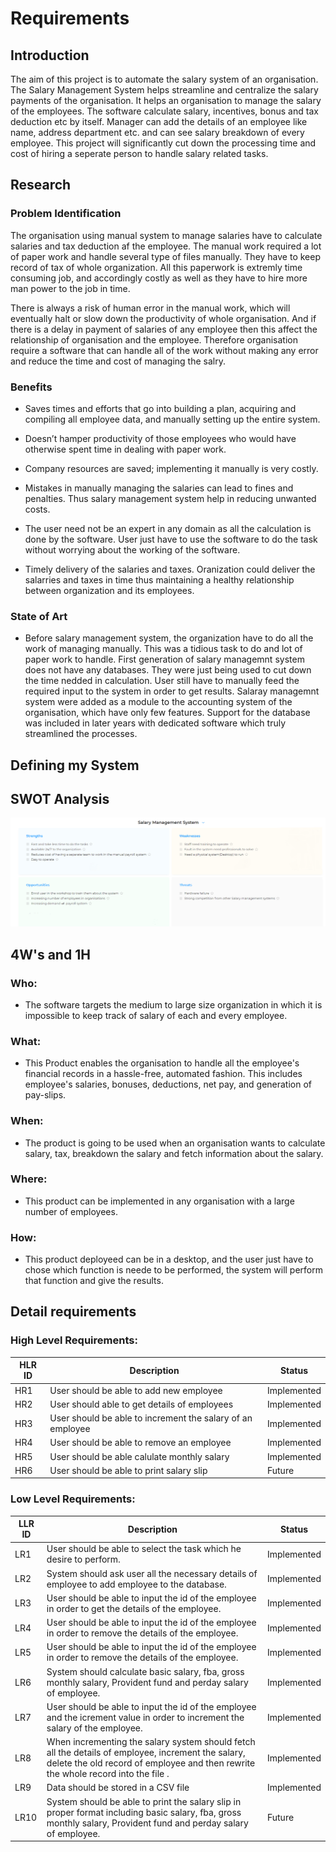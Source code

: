 
# Requirements

  

  

## Introduction

  

  

The aim of this project is to automate the salary system of an organisation. The Salary Management System helps streamline and centralize the salary payments of the organisation. It helps an organisation to manage the salary of the employees. The software calculate salary, incentives, bonus and tax deduction etc by itself. Manager can add the details of an employee like name, address department etc. and can see salary breakdown of every employee. This project will significantly cut down the processing time and cost of hiring a seperate person to handle salary related tasks.

  

  

## Research

  

  

### Problem Identification

  

  

The organisation using manual system to manage salaries have to calculate salaries and tax deduction af the employee. The manual work required a lot of paper work and handle several type of files manually. They have to keep record of tax of whole organization. All this paperwork is extremly time consuming job, and accordingly costly as well as they have to hire more man power to the job in time.

  

  

There is always a risk of human error in the manual work, which will eventually halt or slow down the productivity of whole organisation. And if there is a delay in payment of salaries of any employee then this affect the relationship of organisation and the employee. Therefore organisation require a software that can handle all of the work without making any error and reduce the time and cost of managing the salry.

  

  

### Benefits

  

  

* Saves times and efforts that go into building a plan, acquiring and compiling all employee data, and manually setting up the entire system.

  

* Doesn’t hamper productivity of those employees who would have otherwise spent time in dealing with paper work.

  

* Company resources are saved; implementing it manually is very costly.

  

* Mistakes in manually managing the salaries can lead to fines and penalties. Thus salary management system help in reducing unwanted costs.

  

* The user need not be an expert in any domain as all the calculation is done by the software. User just have to use the software to do the task without worrying about the working of the software.

  

* Timely delivery of the salaries and taxes. Oranization could deliver the salarries and taxes in time thus maintaining a healthy relationship between organization and its employees.

  
  

### State of Art

  

* Before salary management system, the organization have to do all the work of managing manually. This was a tidious task to do and lot of paper work to handle. First generation of salary managemnt system does not have any databases. They were just being used to cut down the time nedded in calculation. User still have to manually feed the required input to the system in order to get results. Salaray managemnt system were added as a module to the accounting system of the organisation, which have only few features. Support for the database was included in later years with dedicated software which truly streamlined the processes.

  

## Defining my System



  

## SWOT Analysis

  

  

![](swot.png)

  

  

## 4W's and 1H

  

  

### Who:

  

* The software targets the medium to large size organization in which it is impossible to keep track of salary of each and every employee.

  

  

### What:

  

* This Product enables the organisation to handle all the employee's financial records in a hassle-free, automated fashion. This includes employee's salaries, bonuses, deductions, net pay, and generation of pay-slips.

  

  

### When:

  

* The product is going to be used when an organisation wants to calculate salary, tax, breakdown the salary and fetch information about the salary.

  
  
  

### Where:

  

* This product can be implemented in any organisation with a large number of employees.

  

  

### How:

  

* This product deployeed can be in a desktop, and the user just have to chose which function is neede to be performed, the system will perform that function and give the results.

  
  

## Detail requirements

  

### High Level Requirements:

  
| HLR ID | Description | Status |
| ----- | -------- | -------- |
| HR1 | User should be able to add new employee | Implemented |
| HR2 | User should able to get details of employees | Implemented |
| HR3 | User should be able to increment the salary of an employee | Implemented |
| HR4 | User should be able to remove an employee  | Implemented |
| HR5 | User should be able calulate monthly salary | Implemented |
| HR6 | User should be able to print salary slip | Future |


### Low Level Requirements:


| LLR ID | Description | Status | 
| ----- | -------- | -------- |
| LR1 | User should be able to select the task which he desire to perform. | Implemented |
| LR2 | System should ask user all the necessary details of employee to add employee to the database. | Implemented |
| LR3 | User should be able to input the id of the employee in order to get the details of the employee. | Implemented |
| LR4 | User should be able to input the id of the employee in order to remove the details of the employee. | Implemented |
| LR5 | User should be able to input the id of the employee in order to remove the details of the employee. | Implemented |
| LR6 | System should calculate basic salary, fba, gross monthly salary, Provident fund and perday salary of employee. | Implemented |
| LR7 | User should be able to input the id of the employee and the icrement value in order to increment the salary of the employee. | Implemented |
| LR8 | When incrementing the salary system should fetch all the details of employee, increment the salary, delete the old record of employee and then rewrite the whole record into the file . | Implemented |
| LR9 | Data should be stored in a CSV file | Implemented |
| LR10 | System should be able to print the salary slip in proper format including basic salary, fba, gross monthly salary, Provident fund and perday salary of employee.| Future |


